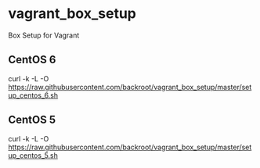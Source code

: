 # vagrant_box_setup
Box Setup for Vagrant

## CentOS 6
curl -k -L -O https://raw.githubusercontent.com/backroot/vagrant_box_setup/master/setup_centos_6.sh

## CentOS 5
curl -k -L -O https://raw.githubusercontent.com/backroot/vagrant_box_setup/master/setup_centos_5.sh

